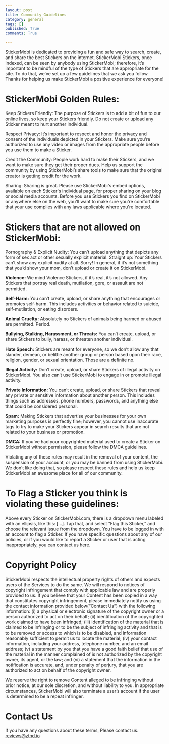 ```yaml
---
layout: post
title: Community Guidelines
category: general
tags: []
published: True
comments: True

---
```


StickerMobi is dedicated to providing a fun and safe way to search, create, and share the best Stickers on the internet. StickerMobi Stickers, once indexed, can be seen by anybody using StickerMobi; therefore, it’s important to be mindful of the type of Stickers that are appropriate for the site. To do that, we’ve set up a few guidelines that we ask you follow. Thanks for helping us make StickerMobi a positive experience for everyone!

# StickerMobi Golden Rules:

Keep Stickers Friendly: The purpose of Stickers is to add a bit of fun to our online lives, so keep your Stickers friendly. Do not create or upload any Sticker meant to hurt another individual.

Respect Privacy: It’s important to respect and honor the privacy and consent of the individuals depicted in your Stickers. Make sure you’re authorized to use any video or images from the appropriate people before you use them to make a Sticker.

Credit the Community: People work hard to make their Stickers, and we want to make sure they get their proper dues. Help us support the community by using StickerMobi’s share tools to make sure that the original creator is getting credit for the work.

Sharing: Sharing is great. Please use StickerMobi's embed options, available on each Sticker's individual page, for proper sharing on your blog or social media accounts. Before you use Stickers you find on StickerMobi or anywhere else on the web, you'll want to make sure you're comfortable that your use complies with any laws applicable where you're located.

# Stickers that are not allowed on StickerMobi:

Pornography & Explicit Nudity: You can’t upload anything that depicts any form of sex act or other sexually explicit material. Straight up: Your Stickers can’t show any explicit nudity at all. Sorry! In general, if it’s not something that you’d show your mom, don’t upload or create it on StickerMobi.

**Violence:** We mind Violence Stickers, if it’s real, it’s not allowed. Any Stickers that portray real death, mutilation, gore, or assault are not permitted.

**Self-Harm:** You can’t create, upload, or share anything that encourages or promotes self-harm. This includes activities or behavior related to suicide, self-mutilation, or eating disorders.

**Animal Cruelty:** Absolutely no Stickers of animals being harmed or abused are permitted. Period.

**Bullying, Stalking, Harassment, or Threats:** You can’t create, upload, or share Stickers to bully, harass, or threaten another individual.

**Hate Speech:** Stickers are meant for everyone, so we don’t allow any that slander, demean, or belittle another group or person based upon their race, religion, gender, or sexual orientation. Those are a definite no.

**Illegal Activity:** Don’t create, upload, or share Stickers of illegal activity on StickerMobi. You also can’t use StickerMobi to engage in or promote illegal activity.

**Private Information:** You can’t create, upload, or share Stickers that reveal any private or sensitive information about another person. This includes things such as addresses, phone numbers, passwords, and anything else that could be considered personal.

**Spam:** Making Stickers that advertise your businesses for your own marketing purposes is perfectly fine; however, you cannot use inaccurate tags to try to make your Stickers appear in search results that are not related to your business or promotion.

**DMCA:** If you’ve had your copyrighted material used to create a Sticker on StickerMobi without permission, please follow the DMCA guidelines.

Violating any of these rules may result in the removal of your content, the suspension of your account, or you may be banned from using StickerMobi. We don’t like doing that, so please respect these rules and help us keep StickerMobi an awesome place for all of our community.

# To Flag a Sticker you think is violating these guidelines:

Above every Sticker on StickerMobi.com, there is a dropdown menu labeled with an ellipsis, like this: [...]. Tap that, and select “Flag this Sticker,” and choose the relevant issue from the dropdown. You have to be logged in with an account to flag a Sticker. If you have specific questions about any of our policies, or if you would like to report a Sticker or user that is acting inappropriately, you can contact us here. 

# Copyright Policy
StickerMobi respects the intellectual property rights of others and expects users of the Services to do the same. We will respond to notices of copyright infringement that comply with applicable law and are properly provided to us. If you believe that your Content has been copied in a way that constitutes copyright infringement, please immediately notify us using the contact information provided below(“Contact Us”) with the following information:
    (i) a physical or electronic signature of the copyright owner or a person authorized to act on their behalf; 
    (ii) identification of the copyrighted work claimed to have been infringed; 
    (iii) identification of the material that is claimed to be infringing or to be the subject of infringing activity and that is to be removed or access to which is to be disabled, and information reasonably sufficient to permit us to locate the material; 
    (iv) your contact information, including your address, telephone number, and an email address; 
    (v) a statement by you that you have a good faith belief that use of the material in the manner complained of is not authorized by the copyright owner, its agent, or the law; and 
    (vi) a statement that the information in the notification is accurate, and, under penalty of perjury, that you are authorized to act on behalf of the copyright owner.

We reserve the right to remove Content alleged to be infringing without prior notice, at our sole discretion, and without liability to you. In appropriate circumstances, StickerMobi will also terminate a user’s account if the user is determined to be a repeat infringer.

# Contact Us
If you have any questions about these terms, Please contact us.
[reviews@zthd.io](reviews@zthd.io)